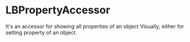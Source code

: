 # LBPropertyAccessor
It's an accessor for showing all properties of an object Visually, either for setting property of an object.
